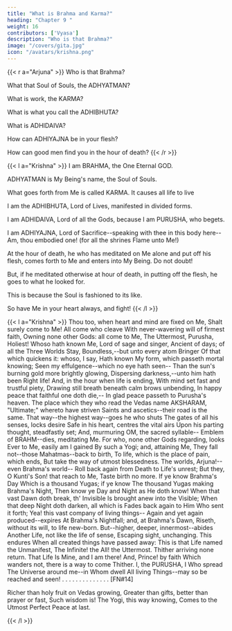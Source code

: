 ```yaml
---
title: "What is Brahma and Karma?"
heading: "Chapter 9 "
weight: 16
contributors: ['Vyasa']
description: "Who is that Brahma?"
image: "/covers/gita.jpg"
icon: "/avatars/krishna.png"
---
```



{{< r a="Arjuna" >}}
Who is that Brahma? 

What that Soul of Souls, the ADHYATMAN? 

What is work, the KARMA? 

What is what you call the ADHIBHUTA? 

What is ADHIDAIVA?

How can ADHIYAJNA be in your flesh?

How can good men find you in the hour of death?
{{< /r >}}



{{< l a="Krishna" >}}
I am BRAHMA, the One Eternal GOD.

ADHYATMAN is My Being's name, the Soul of Souls.

What goes forth from Me is called KARMA. It causes all life to live

I am the ADHIBHUTA, Lord of Lives, manifested in divided forms.

I am ADHIDAIVA, Lord of all the Gods, because I am PURUSHA, who begets.

I am ADHIYAJNA, Lord of Sacrifice--speaking with thee in this body here--Am, thou embodied one! (for all the shrines
Flame unto Me!) 

At the hour of death, he who has meditated on Me alone and put off his flesh, comes forth to Me and enters into My Being. Do not doubt!

But, if he meditated otherwise at hour of death, in putting off the flesh, he goes to what he looked for.

This is because the Soul is fashioned to its like.

So have Me in your heart always, and fight!
{{< /l >}}




{{< l a="Krishna" >}}
Thou too, when heart and mind are fixed on Me,
Shalt surely come to Me! All come who cleave
With never-wavering will of firmest faith,
Owning none other Gods: all come to Me,
The Uttermost, Purusha, Holiest!
Whoso hath known Me, Lord of sage and singer,
Ancient of days; of all the Three Worlds Stay,
Boundless,--but unto every atom Bringer
Of that which quickens it: whoso, I say,
Hath known My form, which passeth mortal knowing;
Seen my effulgence--which no eye hath seen--
Than the sun's burning gold more brightly glowing,
Dispersing darkness,--unto him hath been
Right life! And, in the hour when life is ending,
With mind set fast and trustful piety,
Drawing still breath beneath calm brows unbending,
In happy peace that faithful one doth die,--
In glad peace passeth to Purusha's heaven.
The place which they who read the Vedas name
AKSHARAM, "Ultimate;" whereto have striven
Saints and ascetics--their road is the same.
That way--the highest way--goes he who shuts
The gates of all his senses, locks desire
Safe in his heart, centres the vital airs
Upon his parting thought, steadfastly set;
And, murmuring OM, the sacred syllable--
Emblem of BRAHM--dies, meditating Me.
For who, none other Gods regarding, looks
Ever to Me, easily am I gained
By such a Yogi; and, attaining Me,
They fall not--those Mahatmas--back to birth,
To life, which is the place of pain, which ends,
But take the way of utmost blessedness.
The worlds, Arjuna!--even Brahma's world--
Roll back again from Death to Life's unrest;
But they, O Kunti's Son! that reach to Me,
Taste birth no more. If ye know Brahma's Day
Which is a thousand Yugas; if ye know
The thousand Yugas making Brahma's Night,
Then know ye Day and Night as He doth know!
When that vast Dawn doth break, th' Invisible
Is brought anew into the Visible;
When that deep Night doth darken, all which is
Fades back again to Him Who sent it forth;
Yea! this vast company of living things--
Again and yet again produced--expires
At Brahma's Nightfall; and, at Brahma's Dawn,
Riseth, without its will, to life new-born.
But--higher, deeper, innermost--abides
Another Life, not like the life of sense,
Escaping sight, unchanging. This endures
When all created things have passed away:
This is that Life named the Unmanifest,
The Infinite! the All! the Uttermost.
Thither arriving none return. That Life
Is Mine, and I am there! And, Prince! by faith
Which wanders not, there is a way to come
Thither. I, the PURUSHA, I Who spread
The Universe around me--in Whom dwell
All living Things--may so be reached and seen!
. . . . . . . . . . . . . . [FN#14]

Richer than holy fruit on Vedas growing, Greater than gifts, better than prayer or fast,
Such wisdom is! The Yogi, this way knowing, Comes to the Utmost Perfect Peace at last.

{{< /l >}}

<!-- HERE ENDETH CHAPTER VIII. OF THE BHAGAVAD-GITA, 
Entitled "Aksharaparabrahmayog,"
Or "The book of Religion by Devotion to the One Supreme God." -->

